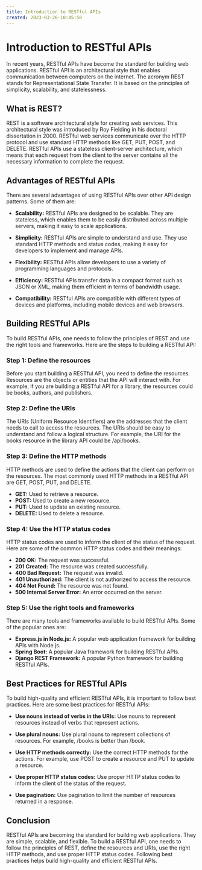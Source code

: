 ```yaml
---
title: Introduction to RESTful APIs 
created: 2023-03-26-10:45:58
---
```


# Introduction to RESTful APIs

In recent years, RESTful APIs have become the standard for building web applications. RESTful API is an architectural style that enables communication between computers on the internet. The acronym REST stands for Representational State Transfer. It is based on the principles of simplicity, scalability, and statelessness.

## What is REST?

REST is a software architectural style for creating web services. This architectural style was introduced by Roy Fielding in his doctoral dissertation in 2000. RESTful web services communicate over the HTTP protocol and use standard HTTP methods like GET, PUT, POST, and DELETE. RESTful APIs use a stateless client-server architecture, which means that each request from the client to the server contains all the necessary information to complete the request.

## Advantages of RESTful APIs

There are several advantages of using RESTful APIs over other API design patterns. Some of them are:

- **Scalability:** RESTful APIs are designed to be scalable. They are stateless, which enables them to be easily distributed across multiple servers, making it easy to scale applications.

- **Simplicity:** RESTful APIs are simple to understand and use. They use standard HTTP methods and status codes, making it easy for developers to implement and manage APIs.

- **Flexibility:** RESTful APIs allow developers to use a variety of programming languages and protocols.

- **Efficiency:** RESTful APIs transfer data in a compact format such as JSON or XML, making them efficient in terms of bandwidth usage.

- **Compatibility:** RESTful APIs are compatible with different types of devices and platforms, including mobile devices and web browsers.

## Building RESTful APIs

To build RESTful APIs, one needs to follow the principles of REST and use the right tools and frameworks. Here are the steps to building a RESTful API:

### Step 1: Define the resources

Before you start building a RESTful API, you need to define the resources. Resources are the objects or entities that the API will interact with. For example, if you are building a RESTful API for a library, the resources could be books, authors, and publishers.

### Step 2: Define the URIs

The URIs (Uniform Resource Identifiers) are the addresses that the client needs to call to access the resources. The URIs should be easy to understand and follow a logical structure. For example, the URI for the books resource in the library API could be /api/books.

### Step 3: Define the HTTP methods

HTTP methods are used to define the actions that the client can perform on the resources. The most commonly used HTTP methods in a RESTful API are GET, POST, PUT, and DELETE.

- **GET:** Used to retrieve a resource.
- **POST:** Used to create a new resource.
- **PUT:** Used to update an existing resource.
- **DELETE:** Used to delete a resource.

### Step 4: Use the HTTP status codes

HTTP status codes are used to inform the client of the status of the request. Here are some of the common HTTP status codes and their meanings:

- **200 OK:** The request was successful.
- **201 Created:** The resource was created successfully.
- **400 Bad Request:** The request was invalid.
- **401 Unauthorized:** The client is not authorized to access the resource.
- **404 Not Found:** The resource was not found.
- **500 Internal Server Error:** An error occurred on the server.

### Step 5: Use the right tools and frameworks

There are many tools and frameworks available to build RESTful APIs. Some of the popular ones are:

- **Express.js in Node.js:** A popular web application framework for building APIs with Node.js.
- **Spring Boot:** A popular Java framework for building RESTful APIs.
- **Django REST Framework:** A popular Python framework for building RESTful APIs.

## Best Practices for RESTful APIs

To build high-quality and efficient RESTful APIs, it is important to follow best practices. Here are some best practices for RESTful APIs:

- **Use nouns instead of verbs in the URIs:** Use nouns to represent resources instead of verbs that represent actions.

- **Use plural nouns:** Use plural nouns to represent collections of resources. For example, /books is better than /book.

- **Use HTTP methods correctly:** Use the correct HTTP methods for the actions. For example, use POST to create a resource and PUT to update a resource.

- **Use proper HTTP status codes:** Use proper HTTP status codes to inform the client of the status of the request.

- **Use pagination:** Use pagination to limit the number of resources returned in a response.

## Conclusion

RESTful APIs are becoming the standard for building web applications. They are simple, scalable, and flexible. To build a RESTful API, one needs to follow the principles of REST, define the resources and URIs, use the right HTTP methods, and use proper HTTP status codes. Following best practices helps build high-quality and efficient RESTful APIs.
